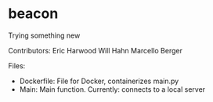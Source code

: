 # beacon
Trying something new

Contributors:
Eric Harwood
Will Hahn
Marcello Berger



Files:
- Dockerfile: File for Docker, containerizes main.py
- Main: Main function. Currently: connects to a local server